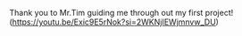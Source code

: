 Thank you to Mr.Tim guiding me through out my first project! (https://youtu.be/Exic9E5rNok?si=2WKNjIEWjmnvw_DU)
